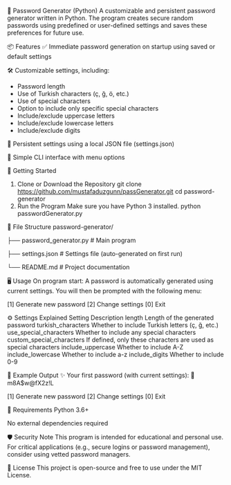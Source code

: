 🔐 Password Generator (Python)
A customizable and persistent password generator written in Python. The program creates secure random passwords using predefined or user-defined settings and saves these preferences for future use.

📦 Features
✅ Immediate password generation on startup using saved or default settings

🛠️ Customizable settings, including:
  - Password length
  - Use of Turkish characters (ç, ğ, ö, etc.)
  - Use of special characters
  - Option to include only specific special characters
  - Include/exclude uppercase letters
  - Include/exclude lowercase letters
  - Include/exclude digits

💾 Persistent settings using a local JSON file (settings.json)

🧠 Simple CLI interface with menu options

🚀 Getting Started
1. Clone or Download the Repository
    git clone https://github.com/mustafaduzgunn/passGenerator.git
    cd password-generator
2. Run the Program
  Make sure you have Python 3 installed.
    python passwordGenerator.py

📂 File Structure
password-generator/

├── password_generator.py   # Main program

├── settings.json           # Settings file (auto-generated on first run)

└── README.md               # Project documentation

🖥️ Usage
On program start:
A password is automatically generated using current settings.
You will then be prompted with the following menu:

[1] Generate new password
[2] Change settings
[0] Exit

⚙️ Settings Explained
Setting	Description
length	Length of the generated password
turkish_characters	Whether to include Turkish letters (ç, ğ, etc.)
use_special_characters	Whether to include any special characters
custom_special_characters	If defined, only these characters are used as special characters
include_uppercase	Whether to include A-Z
include_lowercase	Whether to include a-z
include_digits	Whether to include 0-9

📝 Example Output
✨ Your first password (with current settings):
🔐 m8A$w@fX2z!L

[1] Generate new password
[2] Change settings
[0] Exit

📌 Requirements
Python 3.6+

No external dependencies required

🛡️ Security Note
This program is intended for educational and personal use. For critical applications (e.g., secure logins or password management), consider using vetted password managers.

📄 License
This project is open-source and free to use under the MIT License.
